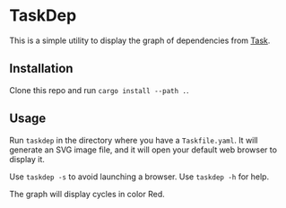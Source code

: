 # TaskDep

This is a simple utility to display the graph of dependencies from [Task](https://taskfile.dev/).

## Installation

Clone this repo and run `cargo install --path .`.

## Usage

Run `taskdep` in the directory where you have a `Taskfile.yaml`. It will generate an SVG image file, and it will open your default web browser to display it.

Use `taskdep -s` to avoid launching a browser. Use `taskdep -h` for help.

The graph will display cycles in color Red.